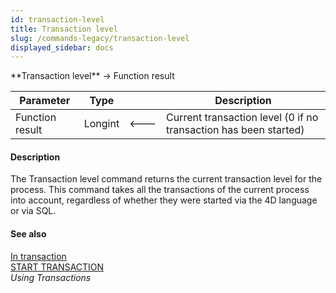 ```yaml
---
id: transaction-level
title: Transaction level
slug: /commands-legacy/transaction-level
displayed_sidebar: docs
---
```


<!--REF #_command_.Transaction level.Syntax-->**Transaction level**  -> Function result<!-- END REF-->
<!--REF #_command_.Transaction level.Params-->
| Parameter | Type |  | Description |
| --- | --- | --- | --- |
| Function result | Longint | &#x1F850; | Current transaction level (0 if no transaction has been started) |

<!-- END REF-->

#### Description 

<!--REF #_command_.Transaction level.Summary-->The Transaction level command returns the current transaction level for the process.<!-- END REF--> This command takes all the transactions of the current process into account, regardless of whether they were started via the 4D language or via SQL.

#### See also 

[In transaction](in-transaction.md)  
[START TRANSACTION](start-transaction.md)  
*Using Transactions*  